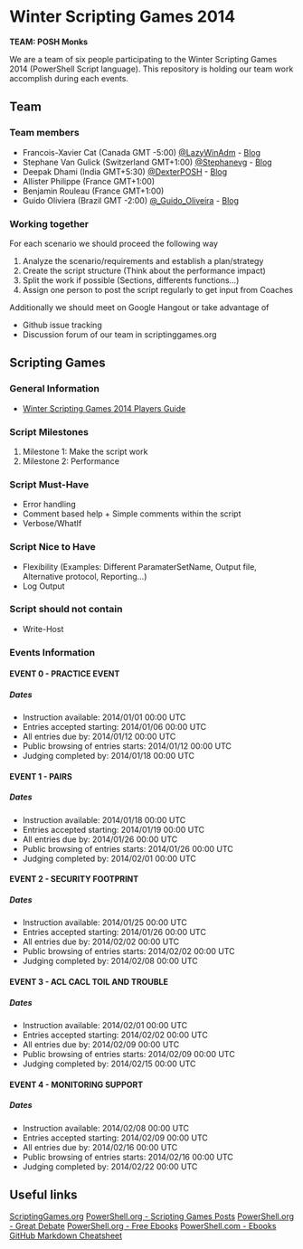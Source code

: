 Winter Scripting Games 2014
========================

**TEAM: POSH Monks**

We are a team of six people participating to the Winter Scripting Games 2014 (PowerShell Script language).
This repository is holding our team work accomplish during each events.



Team
-------

### Team members

* Francois-Xavier Cat (Canada GMT -5:00) [@LazyWinAdm](https://twitter.com/LazyWinAdm) - [Blog](http://lazywinadmin.com)
* Stephane Van Gulick (Switzerland GMT+1:00) [@Stephanevg](https://twitter.com/Stephanevg) - [Blog](http://powershelldistrict.com)
* Deepak Dhami (India GMT+5:30) [@DexterPOSH](https://twitter.com/DexterPOSH) - [Blog](http://dexterposh.blogspot.ca/)
* Allister Philippe (France GMT+1:00)
* Benjamin Rouleau (France GMT+1:00)
* Guido Oliviera (Brazil GMT -2:00) [@_Guido_Oliveira](https://twitter.com/_Guido_Oliveira) - [Blog](http://guidooliveira.com/)


### Working together

For each scenario we should proceed the following way

1. Analyze the scenario/requirements and establish a plan/strategy
2. Create the script structure (Think about the performance impact)
3. Split the work if possible (Sections, differents functions...)
4. Assign one person to post the script regularly to get input from Coaches

Additionally we should meet on Google Hangout or take advantage of
* Github issue tracking
* Discussion forum of our team in scriptinggames.org



Scripting Games
-------

### General Information
* [Winter Scripting Games 2014 Players Guide](http://scriptinggames.org/games/2014WinterSGPlayersGuide.pdf)

### Script Milestones

1. Milestone 1: Make the script work
2. Milestone 2: Performance

### Script Must-Have

* Error handling
* Comment based help + Simple comments within the script
* Verbose/WhatIf

### Script Nice to Have

* Flexibility (Examples: Different ParamaterSetName, Output file, Alternative protocol, Reporting...)
* Log Output

### Script should not contain

* Write-Host


### Events Information


#### EVENT 0 - PRACTICE EVENT

##### Dates
* Instruction available: 2014/01/01 00:00 UTC
* Entries accepted starting: 2014/01/06 00:00 UTC
* All entries due by: 2014/01/12 00:00 UTC
* Public browsing of entries starts: 2014/01/12 00:00 UTC
* Judging completed by: 2014/01/18 00:00 UTC

#### EVENT 1 - PAIRS

##### Dates
* Instruction available: 2014/01/18 00:00 UTC
* Entries accepted starting: 2014/01/19 00:00 UTC
* All entries due by: 2014/01/26 00:00 UTC
* Public browsing of entries starts: 2014/01/26 00:00 UTC
* Judging completed by: 2014/02/01 00:00 UTC

#### EVENT 2 - SECURITY FOOTPRINT

##### Dates
* Instruction available: 2014/01/25 00:00 UTC
* Entries accepted starting: 2014/01/26 00:00 UTC
* All entries due by: 2014/02/02 00:00 UTC
* Public browsing of entries starts: 2014/02/02 00:00 UTC
* Judging completed by: 2014/02/08 00:00 UTC

#### EVENT 3 - ACL CACL TOIL AND TROUBLE

##### Dates
* Instruction available: 2014/02/01 00:00 UTC
* Entries accepted starting: 2014/02/02 00:00 UTC
* All entries due by: 2014/02/09 00:00 UTC
* Public browsing of entries starts: 2014/02/09 00:00 UTC
* Judging completed by: 2014/02/15 00:00 UTC


#### EVENT 4 - MONITORING SUPPORT

##### Dates
* Instruction available: 2014/02/08 00:00 UTC
* Entries accepted starting: 2014/02/09 00:00 UTC
* All entries due by: 2014/02/16 00:00 UTC
* Public browsing of entries starts: 2014/02/16 00:00 UTC
* Judging completed by: 2014/02/22 00:00 UTC


Useful links
-------

[ScriptingGames.org](http://ScriptingGames.org)
[PowerShell.org - Scripting Games Posts](http://powershell.org/wp/category/announcements/scripting-games/)
[PowerShell.org - Great Debate](http://powershell.org/wp/category/great-debates/)
[PowerShell.org - Free Ebooks](http://powershell.org/wp/newsletter/)
[PowerShell.com - Ebooks](http://powershell.com/cs/media/28/default.aspx)
[GitHub Markdown Cheatsheet](https://github.com/adam-p/markdown-here/wiki/Markdown-Cheatsheet)
